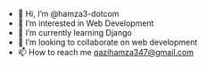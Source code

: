 - 👋 Hi, I’m @hamza3-dotcom
- 👀 I’m interested in Web Development 
- 🌱 I’m currently learning Django 
- 💞️ I’m looking to collaborate on web development 
- 📫 How to reach me qazihamza347@gmail.com

<!---
hamza3-dotcom/hamza3-dotcom is a ✨ special ✨ repository because its `README.md` (this file) appears on your GitHub profile.
You can click the Preview link to take a look at your changes.
--->
